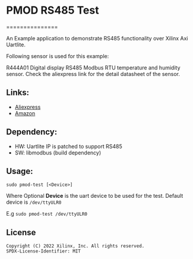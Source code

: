 # PMOD RS485 Test
===============

An Example application to demonstrate RS485 functionality over Xilinx Axi Uartlite.

Following sensor is used for this example:

R444A01 Digital display RS485 Modbus RTU temperature and humidity sensor.
Check the aliexpress link for the detail datasheet of the sensor.

## Links:
- [Aliexpress](https://www.aliexpress.com/item/33054683552.html)
- [Amazon](https://www.amazon.com/Temperature-Humidity-Sensor-Display-Modbus/dp/B078NRYBVZ)

## Dependency:
- HW: Uartlite IP is patched to support RS485
- SW: libmodbus (build dependency)

## Usage:

`sudo pmod-test [<Device>]`

Where Optional __**Device**__ is the uart device to be used for the test.
Default device is `/dev/ttyULR0`

E.g
`sudo pmod-test /dev/ttyULR0`

## License

```
Copyright (C) 2022 Xilinx, Inc. All rights reserved.
SPDX-License-Identifier: MIT
```
